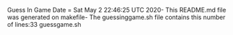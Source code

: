 Guess In Game
Date = Sat May  2 22:46:25 UTC 2020- This README.md file was generated on makefile- The guessinggame.sh file contains this number of lines:33 guessgame.sh
